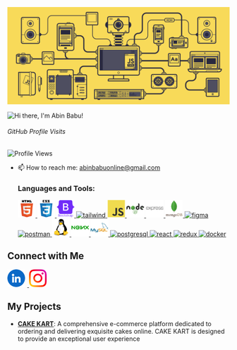 ![Banner](https://github.com/abin-online/abin-online/blob/main/JS-by-SoyHorizonte.gif)

<p align="left">
  <img src="https://readme-typing-svg.herokuapp.com?font=Roboto&weight=400&size=30&pause=1000&color=FFFFFF&width=435&lines=Hi+there%2C+I'm+Abin+Babu!+%F0%9F%91%8B" alt="Hi there, I'm Abin Babu!">
</p>



  <div class="container">
        <h6>GitHub Profile Visits</h6>
        <img src="https://komarev.com/ghpvc/?username=abin-online&color=blue" alt="Profile Views">
  </div>

- 📫 How to reach me: [abinbabuonline@gmail.com](mailto:abinbabuonline@gmail.com)

    <h3 align="left">Languages and Tools:</h3>
    <p align="left"> 
        <a href="https://www.w3.org/html/" target="_blank" rel="noreferrer"> <img src="https://raw.githubusercontent.com/devicons/devicon/master/icons/html5/html5-original-wordmark.svg" alt="html5" width="40" height="40"/> </a>
        <a href="https://www.w3schools.com/css/" target="_blank" rel="noreferrer"> <img src="https://raw.githubusercontent.com/devicons/devicon/master/icons/css3/css3-original-wordmark.svg" alt="css3" width="40" height="40"/> </a> 
        <a href="https://getbootstrap.com" target="_blank" rel="noreferrer"> <img src="https://raw.githubusercontent.com/devicons/devicon/master/icons/bootstrap/bootstrap-plain-wordmark.svg" alt="bootstrap" width="40" height="40"/> </a> 
        <a href="https://tailwindcss.com/" target="_blank" rel="noreferrer"> <img src="https://www.vectorlogo.zone/logos/tailwindcss/tailwindcss-icon.svg" alt="tailwind" width="40" height="40"/> </a>
        <a href="https://developer.mozilla.org/en-US/docs/Web/JavaScript" target="_blank" rel="noreferrer"> <img src="https://raw.githubusercontent.com/devicons/devicon/master/icons/javascript/javascript-original.svg" alt="javascript" width="40" height="40"/> </a> 
        <a href="https://nodejs.org" target="_blank" rel="noreferrer"> <img src="https://raw.githubusercontent.com/devicons/devicon/master/icons/nodejs/nodejs-original-wordmark.svg" alt="nodejs" width="40" height="40"/> </a> 
        <a href="https://expressjs.com" target="_blank" rel="noreferrer"> <img src="https://raw.githubusercontent.com/devicons/devicon/master/icons/express/express-original-wordmark.svg" alt="express" width="40" height="40"/> </a> 
        <a href="https://www.mongodb.com/" target="_blank" rel="noreferrer"> <img src="https://raw.githubusercontent.com/devicons/devicon/master/icons/mongodb/mongodb-original-wordmark.svg" alt="mongodb" width="40" height="40"/> </a> 
        <a href="https://www.figma.com/" target="_blank" rel="noreferrer"> <img src="https://www.vectorlogo.zone/logos/figma/figma-icon.svg" alt="figma" width="40" height="40"/> </a> 
        <a href="https://postman.com" target="_blank" rel="noreferrer"> <img src="https://www.vectorlogo.zone/logos/getpostman/getpostman-icon.svg" alt="postman" width="40" height="40"/> </a> 
        <a href="https://www.linux.org/" target="_blank" rel="noreferrer"> <img src="https://raw.githubusercontent.com/devicons/devicon/master/icons/linux/linux-original.svg" alt="linux" width="40" height="40"/> </a> 
        <a href="https://www.nginx.com" target="_blank" rel="noreferrer"> <img src="https://raw.githubusercontent.com/devicons/devicon/master/icons/nginx/nginx-original.svg" alt="nginx" width="40" height="40"/> </a> 
        <a href="https://www.mysql.com/" target="_blank" rel="noreferrer"> <img src="https://raw.githubusercontent.com/devicons/devicon/master/icons/mysql/mysql-original-wordmark.svg" alt="mysql" width="40" height="40"/> </a> 
        <a href="https://www.postgresql.org/" target="_blank" rel="noreferrer"> <img src="https://th.bing.com/th?id=OSAAS.D0403253C987C59F4058FF7438A6111C&w=72&h=72&c=17&rs=1&o=6&dpr=1.3&pid=5.1" alt="postgresql" width="40" height="40"/> </a> 
        <a href="https://react.dev/" target="_blank" rel="noreferrer"> <img src="https://th.bing.com/th?id=OSK.TaUHj4RydL4bl0Y_lEmaBZVHPkhEXb7x1l2X4CedGiM&w=46&h=46&c=11&rs=1&qlt=80&o=6&dpr=1.3&pid=SANGAM" alt="react" width="40" height="40"/> </a>
        <a href="https://redux-toolkit.js.org/" target="_blank" rel="noreferrer"> <img src="https://th.bing.com/th?id=ODLS.2a7b8c1d-c093-4fb5-8cef-9004999ece67&w=32&h=32&qlt=90&pcl=fffffa&o=6&pid=1.2" alt="redux" width="40" height="40"/> </a>
        <a href="https://www.docker.com/" target="_blank" rel="noreferrer"> <img src="https://th.bing.com/th/id/OIP.bZP17SmwRZihfAYDr5KBFgHaEK?w=289&h=180&c=7&r=0&o=5&dpr=1.3&pid=1.7" alt="docker" width="auto" height="40"/> </a>
    </p>


## Connect with Me

<a href="https://www.linkedin.com/in/abin-babu-08a02b2b1/">
    <img src="https://github.com/abin-online/abin-online/raw/main/linkedin.png" alt="LinkedIn" width="40" style="margin-right: 5px;" />
</a>
<a href="https://www.instagram.com/abin__babu/">
    <img src="https://github.com/abin-online/abin-online/raw/main/instagram.png" alt="Instagram" width="40" />
</a>





## My Projects

- **[CAKE KART](https://cakekart.shop/)**: A comprehensive e-commerce platform dedicated to ordering and delivering exquisite cakes online. CAKE KART is designed to provide an exceptional user experience



<!--
**abin-online/abin-online** is a ✨ _special_ ✨ repository because its `README.md` (this file) appears on your GitHub profile.

Here are some ideas to get you started:

- 🔭 I’m currently working on ...
- 🌱 I’m currently learning ...
- 👯 I’m looking to collaborate on ...
- 🤔 I’m looking for help with ...

- 📫 How to reach me: ...
- 😄 Pronouns: ...
- ⚡ Fun fact: ...
-->
